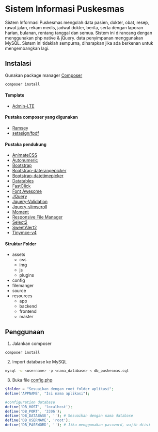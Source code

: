 # Sistem Informasi Puskesmas

Sistem Informasi Puskesmas mengolah data pasien, dokter, obat, resep, rawat jalan, rekam medis, jadwal dokter, berita, serta dengan laporan harian, bulanan, rentang tanggal dan semua. Sistem ini dirancang dengan menggunakan php native & jQuery. data penyimpanan menggunakan MySQL. Sistem ini tidaklah sempurna, diharapkan jika ada berkenan untuk mengembangkan lagi.

## Instalasi

Gunakan package manager [Composer](https://getcomposer.org/download/)

```bash
composer install
```

#### Template
* [Admin-LTE](https://adminlte.io/)

#### Pustaka composer yang digunakan
* [Ramsey](https://github.com/ramsey/uuid) 
* [setasign/fpdf](https://packagist.org/packages/setasign/fpdf)

#### Pustaka pendukung
* [AnimateCSS](https://daneden.github.io/animate.css/)
* [Autonumeric](http://autonumeric.org/)
* [Bootstrap](https://getbootstrap.com/docs/3.3/)
* [Bootstrap-daterangepicker](http://www.daterangepicker.com/)
* [Bootstrap-datetimepicker](https://eonasdan.github.io/bootstrap-datetimepicker/)
* [Datatables](https://datatables.net/)
* [FastClick](https://github.com/ftlabs/fastclick)
* [Font Awesome](https://fontawesome.com/v4.7.0/)
* [JQuery](https://jquery.com/download/)
* [Jquery-Validation](https://jqueryvalidation.org/)
* [Jquery-slimscroll](https://github.com/rochal/jQuery-slimScroll)
* [Moment](https://momentjs.com/)
* [Responsive File Manager](https://www.responsivefilemanager.com/)
* [Select2](https://select2.org/)
* [SweetAlert2](https://sweetalert2.github.io/)
* [Tinymce-v4](https://www.tiny.cloud/get-tiny)

#### Struktur Folder
* assets
  * css
  * img
  * js
  * plugins
* config
* filemanger
* source
* resources
  * app
  * backend
  * frontend
  * master

## Penggunaan

1. Jalankan composer
```bash
composer install
```
2. Import database ke MySQL
```bash
mysql -u <username> -p <nama_database> < db_puskesmas.sql
```
3. Buka file [config.php](https://github.com/laminal-falah/Sistem-Informasi-Puskesmas/blob/master/config/config.php)
```php
$folder = "Sesuaikan dengan root folder aplikasi";
define('APPNAME', "Isi nama aplikasi");

#configuration database
define('DB_HOST', 'localhost');
define('DB_PORT', '3306');
define('DB_DATABASE', ''); # Sesuaikan dengan nama database
define('DB_USERNAME', 'root');
define('DB_PASSWORD', ''); # Jika menggunakan password, wajib diisi
```
